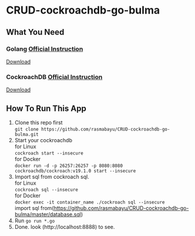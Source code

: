 # CRUD-cockroachdb-go-bulma

## What You Need 
### Golang [Official Instruction](https://golang.org/doc/install)
[Download](https://golang.org/dl/)
### CockroachDB [Official Instruction](https://www.cockroachlabs.com/docs/stable/install-cockroachdb.html)
[Download](https://www.cockroachlabs.com/get-cockroachdb/)

## How To Run This App
1. Clone this repo first  
`git clone https://github.com/rasmabayu/CRUD-cockroachdb-go-bulma.git`
2. Start your cockroachdb  
for Linux  
`cockroach start --insecure`  
for Docker  
`docker run -d -p 26257:26257 -p 8080:8080 cockroachdb/cockroach:v19.1.0 start --insecure`
3. Import sql from cockroach sql.  
for Linux  
`cockroach sql --insecure`  
for Docker  
`docker exec -it container_name ./cockroach sql --insecure`  
import sql from(https://github.com/rasmabayu/CRUD-cockroachdb-go-bulma/master/database.sql)
4. Run `go run *.go`
5. Done. look (http://localhost:8888) to see.
